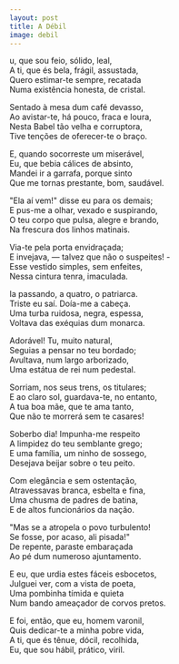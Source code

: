 ```yaml
---
layout: post
title: A Débil
image: debil
---
```

<span class="caps" alt="E"></span>u, que sou feio, sólido, leal,  
A ti, que és bela, frágil, assustada,  
Quero estimar-te sempre, recatada  
Numa existência honesta, de cristal.  

Sentado à mesa dum café devasso,  
Ao avistar-te, há pouco, fraca e loura,  
Nesta Babel tão velha e corruptora,  
Tive tenções de oferecer-te o braço.  

E, quando socorreste um miserável,  
Eu, que bebia cálices de absinto,  
Mandei ir a garrafa, porque sinto  
Que me tornas prestante, bom, saudável.  

"Ela aí vem!" disse eu para os demais;  
E pus-me a olhar, vexado e suspirando,  
O teu corpo que pulsa, alegre e brando,  
Na frescura dos linhos matinais.  

Via-te pela porta envidraçada;  
E invejava, — talvez que não o suspeites! -  
Esse vestido simples, sem enfeites,  
Nessa cintura tenra, imaculada.  

Ia passando, a quatro, o patriarca.  
Triste eu saí. Doía-me a cabeça.  
Uma turba ruidosa, negra, espessa,  
Voltava das exéquias dum monarca.  

Adorável! Tu, muito natural,  
Seguias a pensar no teu bordado;  
Avultava, num largo arborizado,  
Uma estátua de rei num pedestal.  

Sorriam, nos seus trens, os titulares;  
E ao claro sol, guardava-te, no entanto,  
A tua boa mãe, que te ama tanto,  
Que não te morrerá sem te casares!  

Soberbo dia! Impunha-me respeito  
A limpidez do teu semblante grego;  
E uma família, um ninho de sossego,  
Desejava beijar sobre o teu peito.  

Com elegância e sem ostentação,  
Atravessavas branca, esbelta e fina,  
Uma chusma de padres de batina,  
E de altos funcionários da nação.  

"Mas se a atropela o povo turbulento!  
Se fosse, por acaso, ali pisada!"  
De repente, paraste embaraçada  
Ao pé dum numeroso ajuntamento.  

E eu, que urdia estes fáceis esbocetos,  
Julguei ver, com a vista de poeta,  
Uma pombinha tímida e quieta  
Num bando ameaçador de corvos pretos.  

E foi, então, que eu, homem varonil,  
Quis dedicar-te a minha pobre vida,  
A ti, que és tênue, dócil, recolhida,  
Eu, que sou hábil, prático, viril.  

